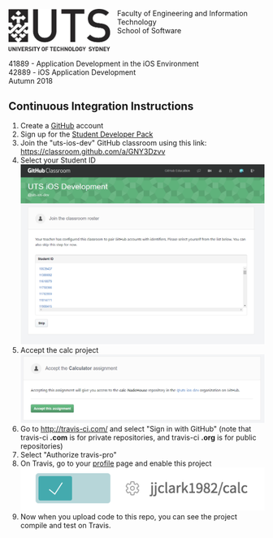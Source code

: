 <img src="UTS-Logo.png" alt="University of Technology Sydney" width="200" style="float: left; padding: 0 1em 1em 0;"/><p>Faculty of Engineering and Information Technology<br/>School of Software</p>

<p style="clear:left">41889 - Application Development in the iOS Environment<br/>42889 - iOS Application Development<br/>Autumn 2018</p>

## Continuous Integration Instructions

1. Create a [GitHub](https://github.com/) account
2. Sign up for the [Student Developer Pack](https://education.github.com/pack)
3. Join the "uts-ios-dev" GitHub classroom using this link:
   https://classroom.github.com/a/GNY3Dzvv
4. Select your Student ID
    ![Select ID](class_room_roster.PNG)
5. Accept the calc project
    ![Accept](accept_assignment.PNG)
6. Go to http://travis-ci.com/ and select "Sign in with GitHub" (note that travis-ci **.com** is for private repositories, and travis-ci **.org** is for public repositories)
7. Select "Authorize travis-pro"
8. On Travis, go to your [profile](https://travis-ci.com/profile) page and enable this project
   ![ravis-enable-rep](travis-enable-repo.png)
9. Now when you upload code to this repo, you can see the project compile and test on Travis.
